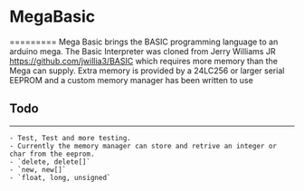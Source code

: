 # MegaBasic
=========
Mega Basic brings the BASIC programming language to an arduino mega.
The Basic Interpreter was cloned from Jerry Williams JR https://github.com/jwillia3/BASIC
which requires more memory than the Mega can supply.
Extra memory is provided by a 24LC256 or larger serial EEPROM  and a custom memory manager has been written to use

## Todo
------
	- Test, Test and more testing.
	- Currently the memory manager can store and retrive an integer or char from the eeprom.
	- `delete, delete[]`
	- `new, new[]`
	- `float, long, unsigned`